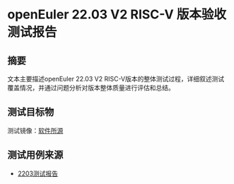 # openEuler 22.03 V2 RISC-V 版本验收测试报告

## 摘要

文本主要描述openEuler 22.03 V2 RISC-V版本的整体测试过程，详细叙述测试覆盖情况，并通过问题分析对版本整体质量进行评估和总结。

## 测试目标物

测试镜像：[软件所源](https://mirror.iscas.ac.cn/openeuler-sig-riscv/openEuler-RISC-V/preview/openEuler-22.03-V2-riscv64/)

## 测试用例来源

- [2203测试报告](https://github.com/YunxiangLuo/oe2203_20220930)
